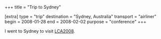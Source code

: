 +++
title = "Trip to Sydney"

[extra]
type = "trip"
destination = "Sydney, Australia"
transport = "airliner"
begin = 2008-01-28
end = 2008-02-02
purpose = "conference"
+++

I went to Sydney to visit [LCA2008](@/posts/2008-02-02-LCA2008.md).
